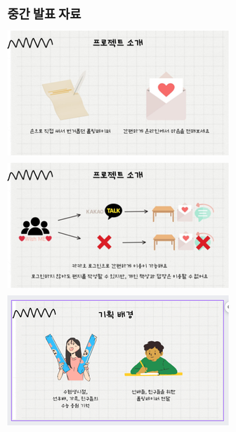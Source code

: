 # 중간 발표 자료

![발표자료_허다은.jpg](./발표자료_허다은.jpg)

![발표자료_김은서.jpg](./발표자료_김은서.jpg)

![ppt-조해린.png](./ppt-조해린.png)

